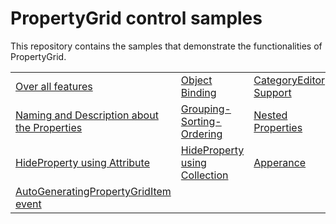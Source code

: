 # PropertyGrid control samples

This repository contains the samples that demonstrate the functionalities of PropertyGrid.

<table>
 <tr>
  <td><a href="Samples/Common">Over all features</a></td>
  <td><a href="Samples/BindingObject">Object Binding</a></td>
  <td><a href="Samples/CategoryEditor">CategoryEditor Support</a></td>
  <td><a href="Samples/CustomEditor">CustomEditor Support</a></td>  
  </tr>
  <tr>
  <td><a href="Samples/Name-Description">Naming and Description about the Properties</a></td>
  <td><a href="Samples/Grouping-Sorting-Ordering">Grouping-Sorting-Ordering</a></td>
  <td><a href="Samples/Nested_Properties">Nested Properties</a></td>
  <td><a href="Samples/ReadOnlyProperty">ReadOnly Properties</a></td>
  </tr>
  <tr>
  <td><a href="Samples/HidePropertyByAttribute">HideProperty using Attribute</a></td>
  <td><a href="Samples/HidePropertyByCollection">HideProperty using Collection</a></td>
  <td><a href="Samples/Apperance">Apperance</a></td>
  <td><a href="Samples/Themes">Themes</a></td>
 <tr>
 </tr>
  <td><a href="Samples/AutoGeneratingPropertyGridItem event">AutoGeneratingPropertyGridItem event</a></td>
 </tr>
</table>
